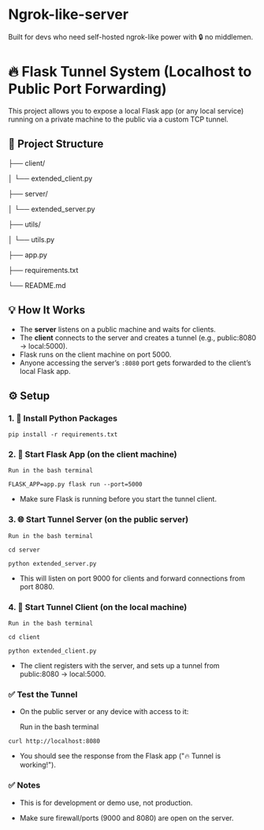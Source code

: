# Ngrok-like-server
Built for devs who need self-hosted ngrok-like power with 🔒 no middlemen.  

# 🔥 Flask Tunnel System (Localhost to Public Port Forwarding)

This project allows you to expose a local Flask app (or any local service) running on a private machine to the public via a custom TCP tunnel.

## 🧱 Project Structure


├── client/

│ └── extended_client.py

├── server/

│ └── extended_server.py

├── utils/

│ └──  utils.py

├── app.py
 
├── requirements.txt

└── README.md


## 💡 How It Works

- The **server** listens on a public machine and waits for clients.
- The **client** connects to the server and creates a tunnel (e.g., public:8080 → local:5000).
- Flask runs on the client machine on port 5000.
- Anyone accessing the server’s `:8080` port gets forwarded to the client’s local Flask app.


## ⚙️ Setup

### 1. 🔧 Install Python Packages

```pip install -r requirements.txt```

### 2. 🚀 Start Flask App (on the client machine)

    Run in the bash terminal

```FLASK_APP=app.py flask run --port=5000```

- Make sure Flask is running before you start the tunnel client.

### 3. 🌐 Start Tunnel Server (on the public server)

    Run in the bash terminal

```cd server```

```python extended_server.py```

- This will listen on port 9000 for clients and forward connections from port 8080.

### 4. 📡 Start Tunnel Client (on the local machine)

    Run in the bash terminal

```cd client```

```python extended_client.py```

- The client registers with the server, and sets up a tunnel from public:8080 → local:5000.

###  ✅ Test the Tunnel

- On the public server or any device with access to it:

    Run in the bash terminal

```curl http://localhost:8080```

- You should see the response from the Flask app ("🔥 Tunnel is working!").

### ✅ Notes

- This is for development or demo use, not production.

- Make sure firewall/ports (9000 and 8080) are open on the server.
